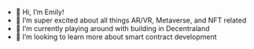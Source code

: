 - 👋 Hi, I’m Emily!
- 👀 I’m super excited about all things AR/VR, Metaverse, and NFT related
- 🌱 I’m currently playing around with building in Decentraland
- 💞️ I’m looking to learn more about smart contract development

